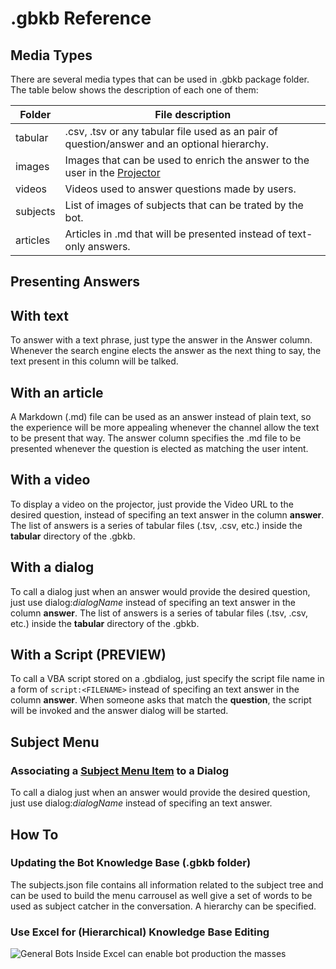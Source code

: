 # .gbkb Reference

## Media Types

There are several media types that can be used in .gbkb package folder.
The table below shows the description of each one of them:

| Folder   | File description                                                                                   |
|----------|----------------------------------------------------------------------------------------------------|
| tabular  | .csv, .tsv or any tabular file used as an pair of question/answer and an optional hierarchy.       |
| images   | Images that can be used to enrich the answer to the user in the [Projector](glossary.md#projector) |
| videos   | Videos used to answer questions made by users.                                                     |
| subjects | List of images of subjects that can be trated by the bot.                                          |
| articles | Articles in .md that will be presented instead of text-only answers.                               |

## Presenting Answers

## With text

To answer with a text phrase, just type the answer in the Answer column. Whenever the
search engine elects the answer as the next thing to say, the text present in this
column will be talked.

## With an article

A Markdown (.md) file can be used as an answer instead of plain text, so the experience
will be more appealing whenever the channel allow the text to be present that way. The
answer column specifies the .md file to be presented whenever the question is elected
as matching the user intent.

## With a video

To display a video on the projector, just provide the Video URL to the desired question,
instead of specifing an text answer in the column **answer**.
The list of answers is a series of tabular files (.tsv, .csv, etc.) inside the **tabular** directory of the .gbkb.

## With a dialog

To call a dialog just when an answer would provide the desired question, just
use dialog:*dialogName* instead of specifing an text answer in the column
**answer**. The list of answers is a series of tabular files (.tsv, .csv, etc.)
inside the **tabular** directory of the .gbkb.

## With a Script (PREVIEW)

To call a VBA script stored on a .gbdialog, just specify the script file name in a form of `script:<FILENAME>` instead of specifing an text answer in the column **answer**. When someone asks that match the **question**, the script will be invoked and the answer dialog will be started.

## Subject Menu 

### Associating a [Subject Menu Item](glossary.md#subject-menu-item) to a Dialog

To call a dialog just when an answer would provide the desired question, just
use dialog:*dialogName* instead of specifing an text answer.

## How To

### Updating the Bot Knowledge Base (.gbkb folder)

The subjects.json file contains all information related to the subject tree and can be used to build the menu carrousel as well give a set of words to be used as subject catcher in the conversation. A hierarchy can be specified.

### Use Excel for (Hierarchical) Knowledge Base Editing

![General Bots Inside Excel can enable bot production the masses](https://github.com/pragmatismo-io/BotServer/blob/master/docs/images/general-bots-composing-subjects-json-and-excel.gif)
